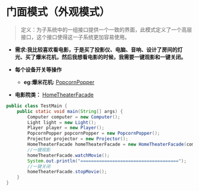# 门面模式（外观模式）
>定义：为子系统中的一组接口提供一个一致的界面，此模式定义了一个高层接口，这个接口使得这一子系统更加容易使用。

- **需求:我比较喜欢看电影，于是买了投影仪、电脑、音响、设计了房间的灯光、买了爆米花机，然后我想看电影的时候，我需要一键观影和一键关闭。**

- **每个设备开关等操作**
  - **eg:爆米花机:** [PopcornPopper](device/PopcornPopper.java)
- **电影院类：** [HomeTheaterFacade](theater/HomeTheaterFacade.java)
```java
public class TestMain {
    public static void main(String[] args) {
        Computer computer = new Computer();
        Light light = new Light();
        Player player = new Player();
        PopcornPopper popcornPopper = new PopcornPopper();
        Projector projector = new Projector();
        HomeTheaterFacade homeTheaterFacade = new HomeTheaterFacade(computer, light, player, popcornPopper, projector);
        //一键观影
        homeTheaterFacade.watchMovie();
        System.out.println("=====================================");
        //一键关闭
        homeTheaterFacade.stopMovie();
    }
}
```